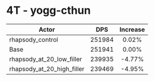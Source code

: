 # 4T - yogg-cthun
| Actor | DPS | Increase |
|---|:---:|:---:|
|rhapsody_control|251984|0.02%|
|Base|251941|0.00%|
|rhapsody_at_20_low_filler|239935|-4.77%|
|rhapsody_at_20_high_filler|239469|-4.95%|
